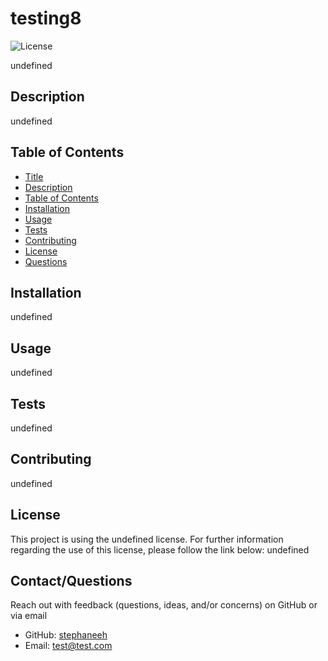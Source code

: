 
# testing8

![License](https://img.shields.io/badge/License-n/a-blue.svg)

undefined

## Description
undefined

## Table of Contents
  - [Title](#title)
  - [Description](#description)
  - [Table of Contents](#table-of-contents)
  - [Installation](#installation)
  - [Usage](#usage)
  - [Tests](#tests)
  - [Contributing](#contributing)
  - [License](#license)
  - [Questions](#questions)

  ## Installation
  undefined

  ## Usage
  undefined

  ## Tests
  undefined

  ## Contributing
  undefined

  ## License
  This project is using the undefined license.  For further information regarding the use of this license, please follow the link below:
 undefined

  ## Contact/Questions
  Reach out with feedback (questions, ideas, and/or concerns) on GitHub or via email 
  - GitHub: [stephaneeh](https://github.com/stephaneeh)
  - Email: <a href="mailto:test@test.com">test@test.com</a>
  